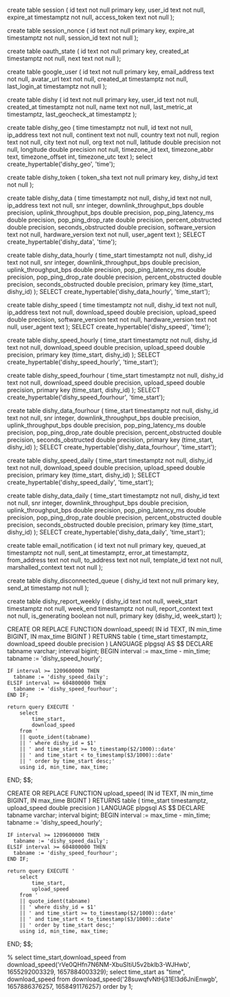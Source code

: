 create table session (
  id text not null primary key,
  user_id text not null,
  expire_at timestamptz not null,
  access_token text not null
);

create table session_nonce (
  id text not null primary key,
  expire_at timestamptz not null,
  session_id text not null
);

create table oauth_state (
  id text not null primary key,
  created_at timestamptz not null,
  next text not null
);

create table google_user (
  id text not null primary key,
  email_address text not null,
  avatar_url text not null,
  created_at timestamptz not null,
  last_login_at timestamptz not null
);

create table dishy (
  id text not null primary key,
  user_id text not null,
  created_at timestamptz not null,
  name text not null,
  last_metric_at timestamptz,
  last_geocheck_at timestamptz
);

create table dishy_geo (
  time timestamptz not null,
  id text not null,
  ip_address text not null,
  continent text not null,
  country text not null,
  region text not null,
  city text not null,
  org text not null,
  latitude double precision not null,
  longitude double precision not null,
  timezone_id text,
  timezone_abbr text,
  timezone_offset int,
  timezone_utc text
);
select create_hypertable('dishy_geo', 'time');

create table dishy_token (
  token_sha text not null primary key,
  dishy_id text not null
);

create table dishy_data (
  time timestamptz not null,
  dishy_id text not null,
  ip_address text not null,
  snr integer,
  downlink_throughput_bps double precision,
  uplink_throughput_bps double precision,
  pop_ping_latency_ms double precision,
  pop_ping_drop_rate double precision,
  percent_obstructed double precision,
  seconds_obstructed double precision,
  software_version text not null,
  hardware_version text not null,
  user_agent text
);
SELECT create_hypertable('dishy_data', 'time'); 

create table dishy_data_hourly (
  time_start timestamptz not null,
  dishy_id text not null,
  snr integer,
  downlink_throughput_bps double precision,
  uplink_throughput_bps double precision,
  pop_ping_latency_ms double precision,
  pop_ping_drop_rate double precision,
  percent_obstructed double precision,
  seconds_obstructed double precision,
  primary key (time_start, dishy_id)
);
SELECT create_hypertable('dishy_data_hourly', 'time_start'); 


create table dishy_speed (
  time timestamptz not null,
  dishy_id text not null,
  ip_address text not null,
  download_speed double precision,
  upload_speed double precision,
  software_version text not null,
  hardware_version text not null,
  user_agent text
);
SELECT create_hypertable('dishy_speed', 'time'); 

create table dishy_speed_hourly (
  time_start timestamptz not null,
  dishy_id text not null,
  download_speed double precision,
  upload_speed double precision,
  primary key (time_start, dishy_id)
);
SELECT create_hypertable('dishy_speed_hourly', 'time_start'); 

create table dishy_speed_fourhour (
  time_start timestamptz not null,
  dishy_id text not null,
  download_speed double precision,
  upload_speed double precision,
  primary key (time_start, dishy_id)
);
SELECT create_hypertable('dishy_speed_fourhour', 'time_start'); 

create table dishy_data_fourhour (
  time_start timestamptz not null,
  dishy_id text not null,
  snr integer,
  downlink_throughput_bps double precision,
  uplink_throughput_bps double precision,
  pop_ping_latency_ms double precision,
  pop_ping_drop_rate double precision,
  percent_obstructed double precision,
  seconds_obstructed double precision,
  primary key (time_start, dishy_id)
);
SELECT create_hypertable('dishy_data_fourhour', 'time_start'); 

create table dishy_speed_daily (
  time_start timestamptz not null,
  dishy_id text not null,
  download_speed double precision,
  upload_speed double precision,
  primary key (time_start, dishy_id)
);
SELECT create_hypertable('dishy_speed_daily', 'time_start'); 

create table dishy_data_daily (
  time_start timestamptz not null,
  dishy_id text not null,
  snr integer,
  downlink_throughput_bps double precision,
  uplink_throughput_bps double precision,
  pop_ping_latency_ms double precision,
  pop_ping_drop_rate double precision,
  percent_obstructed double precision,
  seconds_obstructed double precision,
  primary key (time_start, dishy_id)
);
SELECT create_hypertable('dishy_data_daily', 'time_start'); 


create table email_notification (
  id text not null primary key,
  queued_at timestamptz not null,
  sent_at timestamptz,
  error_at timestamptz,
  from_address text not null,
  to_address text not null,
  template_id text not null,
  marshalled_context text not null
);

create table dishy_disconnected_queue (
  dishy_id text not null primary key,
  send_at timestamp not null
);

create table dishy_report_weekly (
  dishy_id text not null,
  week_start timestamptz not null,
  week_end timestamptz not null,
  report_context text not null,
  is_generating boolean not null,
  primary key (dishy_id, week_start)
);




CREATE OR REPLACE FUNCTION download_speed(
  IN id TEXT, 
  IN min_time BIGINT,
  IN max_time BIGINT
)
RETURNS table (
    time_start timestamptz, 
    download_speed double precision
)
LANGUAGE plpgsql
AS $$
DECLARE 
    tabname varchar;
    interval bigint;
BEGIN
    interval := max_time - min_time;
    tabname := 'dishy_speed_hourly';

    IF interval >= 1209600000 THEN
      tabname := 'dishy_speed_daily';      
    ELSIF interval >= 604800000 THEN
      tabname := 'dishy_speed_fourhour';
    END IF; 

    return query EXECUTE '
        select 
            time_start, 
            download_speed 
        from '
        || quote_ident(tabname) 
        || ' where dishy_id = $1'
        || ' and time_start >= to_timestamp($2/1000)::date'
        || ' and time_start < to_timestamp($3/1000)::date'
        || ' order by time_start desc;'
        using id, min_time, max_time;
END;
$$;


CREATE OR REPLACE FUNCTION upload_speed(
  IN id TEXT, 
  IN min_time BIGINT,
  IN max_time BIGINT
)
RETURNS table (
    time_start timestamptz, 
    upload_speed double precision
)
LANGUAGE plpgsql
AS $$
DECLARE 
    tabname varchar;
    interval bigint;
BEGIN
    interval := max_time - min_time;
    tabname := 'dishy_speed_hourly';

    IF interval >= 1209600000 THEN
      tabname := 'dishy_speed_daily';      
    ELSIF interval >= 604800000 THEN
      tabname := 'dishy_speed_fourhour';  
    END IF; 

    return query EXECUTE '
        select 
            time_start, 
            upload_speed 
        from '
        || quote_ident(tabname) 
        || ' where dishy_id = $1'
        || ' and time_start >= to_timestamp($2/1000)::date'
        || ' and time_start < to_timestamp($3/1000)::date'
        || ' order by time_start desc;'
        using id, min_time, max_time;
END;
$$;


% select time_start,download_speed from download_speed('rVe0QHfn7N6NM-XbuSItiU5v2bklb3-WJHwb', 1655292003329, 1657884003329);
select time_start as "time",
download_speed from download_speed('28suwqfvNtHj31El3d6JniEnwgb', 1657886376257, 1658491176257) order by 1;
